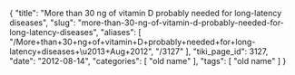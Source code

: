 {
    "title": "More than 30 ng of vitamin D probably needed for long-latency diseases",
    "slug": "more-than-30-ng-of-vitamin-d-probably-needed-for-long-latency-diseases",
    "aliases": [
        "/More+than+30+ng+of+vitamin+D+probably+needed+for+long-latency+diseases+\u2013+Aug+2012",
        "/3127"
    ],
    "tiki_page_id": 3127,
    "date": "2012-08-14",
    "categories": [
        "old name"
    ],
    "tags": [
        "old name"
    ]
}